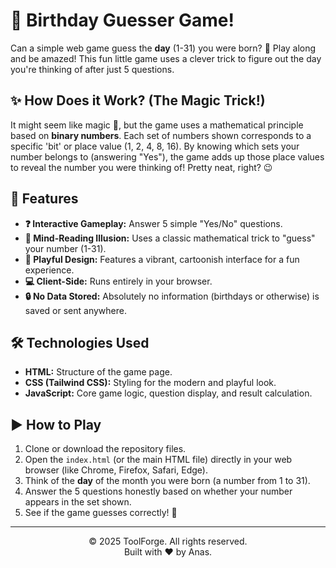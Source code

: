 # 🎂 Birthday Guesser Game! 

Can a simple web game guess the **day** (1-31) you were born? 🤔 Play along and be amazed! This fun little game uses a clever trick to figure out the day you're thinking of after just 5 questions.




## ✨ How Does it Work? (The Magic Trick!)

It might seem like magic 🔮, but the game uses a mathematical principle based on **binary numbers**. Each set of numbers shown corresponds to a specific 'bit' or place value (1, 2, 4, 8, 16). By knowing which sets your number belongs to (answering "Yes"), the game adds up those place values to reveal the number you were thinking of! Pretty neat, right? 😉

## 🚀 Features

* **❓ Interactive Gameplay:** Answer 5 simple "Yes/No" questions.
* **🤯 Mind-Reading Illusion:** Uses a classic mathematical trick to "guess" your number (1-31).
* **🎨 Playful Design:** Features a vibrant, cartoonish interface for a fun experience.
* **💻 Client-Side:** Runs entirely in your browser.
* **🔒 No Data Stored:** Absolutely no information (birthdays or otherwise) is saved or sent anywhere.

## 🛠️ Technologies Used

* **HTML:** Structure of the game page.
* **CSS (Tailwind CSS):** Styling for the modern and playful look.
* **JavaScript:** Core game logic, question display, and result calculation.

## ▶️ How to Play

1.  Clone or download the repository files.
2.  Open the `index.html` (or the main HTML file) directly in your web browser (like Chrome, Firefox, Safari, Edge).
3.  Think of the **day** of the month you were born (a number from 1 to 31).
4.  Answer the 5 questions honestly based on whether your number appears in the set shown.
5.  See if the game guesses correctly! 🎉

---

<p align="center">
  © 2025 ToolForge. All rights reserved.<br>
  Built with ❤️ by Anas.
</p>

